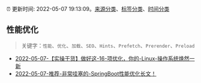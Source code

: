 :alarm_clock: 更新时间: 2022-05-07 19:13:09。[来源分类](../README.md)、[标签分类](../TAGS.md)、[时间分类](../TIMELINE.md)

## 性能优化


> 关键字：`性能`、`优化`、`加载`、`SEO`、`Hints`、`Prefetch`、`Prerender`、`Preload`



- [2022-05-07-【实操干货】做好这-16-项优化，你的-Linux-操作系统焕然一新](https://toutiao.io/k/63xesh3) 
- [2022-05-07-推荐-非常哇塞的-SpringBoot性能优化长文！](https://toutiao.io/k/srppeol) 